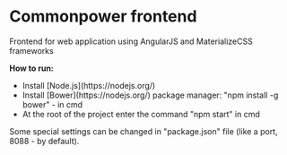 <h1>Commonpower frontend</h1>
<p>Frontend for web application using AngularJS and MaterializeCSS frameworks</p>

<b>How to run:</b>
<ul>
        <li> 
                Install [Node.js](https://nodejs.org/)
        </li>
        <li> 
                Install [Bower](https://nodejs.org/) package manager: "npm install -g bower" - in cmd
        </li>
        <li> 
                At the root of the project enter the command "npm start" in cmd
        </li>
</ul>
Some special settings can be changed in "package.json" file (like a port, 8088 - by default).
